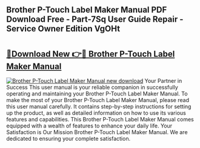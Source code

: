 ## Brother P-Touch Label Maker Manual PDF Download Free - Part-7Sq User Guide Repair - Service Owner Edition VgOHt

# <h2><a href="http://bc28097.oget.top/?id=Brother+P-Touch+Label+Maker+Manual">🔗Download New 👉🔴 Brother P-Touch Label Maker Manual</a></h2>

[![Brother P-Touch Label Maker Manual new download](https://i.imgur.com/5g1atiW.png)](http://bc28097.oget.top/?id=Brother+P-Touch+Label+Maker+Manual)
Your Partner in Success This user manual is your reliable companion in successfully operating and maintaining your Brother P-Touch Label Maker Manual. To make the most of your Brother P-Touch Label Maker Manual, please read this user manual carefully. It contains step-by-step instructions for setting up the product, as well as detailed information on how to use its various features and capabilities. This Brother P-Touch Label Maker Manual comes equipped with a wealth of features to enhance your daily life. Your Satisfaction is Our Mission Brother P-Touch Label Maker Manual. We are dedicated to ensuring your complete satisfaction.
